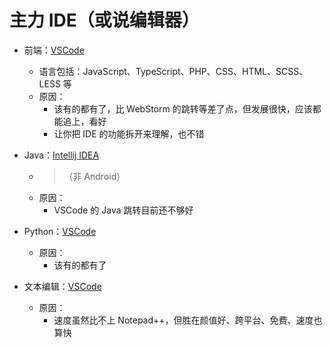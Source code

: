 <!-- START doctoc -->
<!-- END doctoc -->

# 主力 IDE（或说编辑器）

- 前端：[VSCode](https://code.visualstudio.com/)

  - 语言包括：JavaScript、TypeScript、PHP、CSS、HTML、SCSS、LESS 等
  - 原因：
    - 该有的都有了，比 WebStorm 的跳转等差了点，但发展很快，应该都能追上，看好
    - 让你把 IDE 的功能拆开来理解，也不错

- Java：[Intellij IDEA](https://www.jetbrains.com/idea/)
  - > （非 Android）
  - 原因：
    - VSCode 的 Java 跳转目前还不够好
- Python：[VSCode](https://code.visualstudio.com/)

  - 原因：
    - 该有的都有了

- 文本编辑：[VSCode](https://code.visualstudio.com/)
  - 原因：
    - 速度虽然比不上 Notepad++，但胜在颜值好、跨平台、免费、速度也算快
